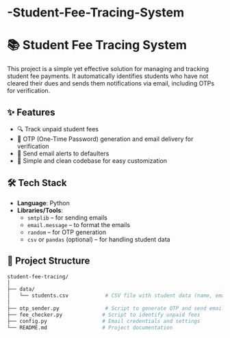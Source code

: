# -Student-Fee-Tracing-System
# 📚 Student Fee Tracing System

This project is a simple yet effective solution for managing and tracking student fee payments. It automatically identifies students who have not cleared their dues and sends them notifications via email, including OTPs for verification.

## ✨ Features

- 🔍 Track unpaid student fees
- 🔐 OTP (One-Time Password) generation and email delivery for verification
- 📧 Send email alerts to defaulters
- 💾 Simple and clean codebase for easy customization

## 🛠️ Tech Stack

- **Language**: Python
- **Libraries/Tools**:
  - `smtplib` – for sending emails
  - `email.message` – to format the emails
  - `random` – for OTP generation
  - `csv` or `pandas` (optional) – for handling student data

## 📁 Project Structure

```bash
student-fee-tracing/
│
├── data/
│   └── students.csv            # CSV file with student data (name, email, fee status)
│
├── otp_sender.py               # Script to generate OTP and send emails
├── fee_checker.py             # Script to identify unpaid fees
├── config.py                  # Email credentials and settings
└── README.md                  # Project documentation
